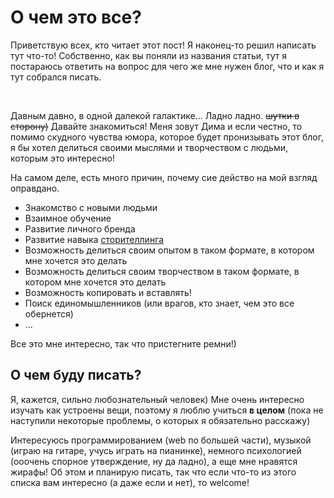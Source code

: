 # О чем это все?

Приветствую всех, кто читает этот пост! Я наконец-то решил написать тут что-то! Собственно, как вы поняли из названия статьи, тут я постараюсь ответить на вопрос для чего же мне нужен блог, что и как я тут собрался писать.

<br>

Давным давно, в одной далекой галактике... Ладно ладно. ~~шутки в сторону)~~ Давайте знакомиться! Меня зовут Дима и если честно, то помимо скудного чувства юмора, которое будет пронизывать этот блог, я бы хотел делиться своими мыслями и творчеством с людьми, которым это интересно! 

На самом деле, есть много причин, почему сие действо на мой взгляд оправдано.

* Знакомство с новыми людьми
* Взаимное обучение
* Развитие личного бренда
* Развитие навыка [сторителлинга](https://www.unisender.com/ru/support/about/glossary/chto-takoe-storitelling/)
* Возможность делиться своим опытом в таком формате, в котором мне хочется это делать
* Возможность делиться своим творчеством в таком формате, в котором мне хочется это делать
* Возможность копировать и вставлять!
* Поиск единомышленников (или врагов, кто знает, чем это все обернется)
* ...

Все это мне интересно, так что пристегните ремни!)

## О чем буду писать?
Я, кажется, сильно любознательный человек) Мне очень интересно изучать как устроены вещи, поэтому я люблю учиться **в целом** (пока не наступили некоторые проблемы, о которых я обязательно расскажу)

Интересуюсь программированием (web по большей части), музыкой (играю на гитаре, учусь играть на пианинке), немного психологией (ооочень спорное утверждение, ну да ладно), а еще мне нравятся жирафы!
Об этом и планирую писать, так что если что-то из этого списка вам интересно (а даже если и нет), то welcome!
